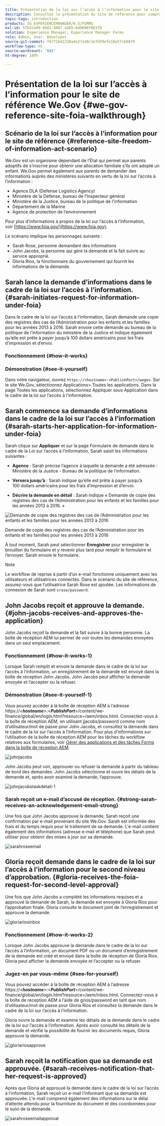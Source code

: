 ```yaml
---
title: Présentation de la loi sur l’accès à l’information pour le site de référence We.Gov
description: Consultez la présentation du site de référence pour comprendre comment AEM Forms aide les administrations à recevoir et donner les informations demandées par les utilisateurs et utilisatrices dans le cadre de la loi sur l’accès à l’information.
topic-tags: introduction
products: SG_EXPERIENCEMANAGER/6.5/FORMS
exl-id: 57b5ce89-6b01-4087-a485-6d9696f06378
solution: Experience Manager, Experience Manager Forms
role: Admin, User, Developer
source-git-commit: f6771bd1338a4e27a48c3efd39efe18e57cb98f9
workflow-type: ht
source-wordcount: '842'
ht-degree: 100%

---
```


# Présentation de la loi sur l’accès à l’information pour le site de référence We.Gov {#we-gov-reference-site-foia-walkthrough}

## Scénario de la loi sur l’accès à l’information pour le site de référence {#reference-site-freedom-of-information-act-scenario}

We.Gov est un organisme dépendant de l’État qui permet aux parents adoptifs de s’inscrire pour obtenir une allocation familiale s’ils ont adopté un enfant. We.Gov permet également aux parents de demander des informations auprès des ministères suivants en vertu de la loi sur l’accès à l’information :

* Agence DLA (Defense Logistics Agency)
* Ministère de la Défense, bureau de l’Inspecteur général
* Ministère de la Justice, bureau de la politique de l’information
* Département de la Marine
* Agence de protection de l’environnement

Pour plus d’informations à propos de la loi sur l’accès à l’information, voir [https://www.foia.gov/](https://www.foia.gov).

Le scénario implique les personnages suivants :

* Sarah Rose, personne demandant des informations
* John Jacobs, la personne qui gère la demande et la fait suivre au service approprié.
* Gloria Rios, la fonctionnaire du gouvernement qui fournit les informations de la demande.

## Sarah lance la demande d’informations dans le cadre de la loi sur l’accès à l’information. {#sarah-initiates-request-for-information-under-foia}

Dans le cadre de la loi sur l’accès à l’information, Sarah demande une copie des registres des cas de l’Administration pour les enfants et les familles pour les années 2013 à 2016. Sarah envoie cette demande au bureau de la politique de l’information du ministère de la Justice et indique également qu’elle est prête à payer jusqu’à 100 dollars américains pour les frais d’impression et d’envoi.

### Fonctionnement {#how-it-works}

### Démonstration {#see-it-yourself}

Dans votre navigateur, ouvrez `https://<hostname>:<PublishPort>/wegov`. Sur le site We.Gov, sélectionnez Applications> Toutes les applications. Dans la page Toutes les applications, sélectionnez Appliquer sous Application dans le cadre de la loi sur l’accès à l’information.

## Sarah commence sa demande d’informations dans le cadre de la loi sur l’accès à l’information {#sarah-starts-her-application-for-information-under-foia}

Sarah clique sur **Appliquer** et sur la page Formulaire de demande dans le cadre de la Loi sur l’accès à l’information, Sarah saisit les informations suivantes :

* **Agence** : Sarah précise l’agence à laquelle la demande a été adressée : Ministère de la Justice - Bureau de la politique de l’information.

* **Versera jusqu’à** : Sarah indique qu’elle est prête à payer jusqu’à 100 dollars américains pour les frais d’impression et d’envoi.
* **Décrire la demande en détail** : Sarah indique « Demande de copie des registres des cas de l’Administration pour les enfants et les familles pour les années 2013 à 2016. »

![Demande de copie des registres des cas de l’Administration pour les enfants et les familles pour les années 2013 à 2016](assets/sarahfiosform.png)

Demande de copie des registres des cas de l’Administration pour les enfants et les familles pour les années 2013 à 2016

À tout moment, Sarah peut sélectionner **Enregistrer** pour enregistrer le brouillon du formulaire et y revenir plus tard pour remplir le formulaire et l’envoyer. Sarah envoie le formulaire.

>[!NOTE]
>
>Le workflow de reprise à partir d’un e-mail fonctionne uniquement avec les utilisateurs et utilisatrices connectés. Dans le scénario du site de référence, assurez-vous que l’utilisatrice Sarah Rose est ajoutée. Les informations de connexion de Sarah sont `srose/password`.

## John Jacobs reçoit et approuve la demande. {#john-jacobs-receives-and-approves-the-application}

John Jacobs reçoit la demande et la fait suivre à la bonne personne. La boîte de réception AEM lui permet de voir toutes les demandes envoyées dans un seul emplacement.

### Fonctionnement {#how-it-works-1}

Lorsque Sarah remplit et envoie la demande dans le cadre de la loi sur l’accès à l’information, un enregistrement de la demande est envoyé dans la boîte de réception John Jacobs. John Jacobs peut afficher la demande envoyée et l’accepter ou la refuser.

### Démonstration {#see-it-yourself-1}

Vous pouvez accéder à la boîte de réception AEM à l’adresse https://&lt;***hostname***>:&lt;***PublishPort***>/content/we-finance/global/en/login.html?resource=/aem/inbox.html. Connectez-vous à la boîte de réception AEM, en utilisant jjacobs/password comme nom d’utilisateur/mot de passe pour John Jacobs, et consultez la demande dans le cadre de la loi sur l’accès à l’information. Pour plus d’informations sur l’utilisation de la boîte de réception AEM pour les tâches du workflow relatives aux formulaires, voir [Gérer des applications et des tâches Forms dans la boîte de réception AEM](/help/forms/using/manage-applications-inbox.md).

![johnjacobs](assets/johnjacobs.png)

John Jacobs peut voir, approuver ou refuser la demande à partir du tableau de bord des demandes. John Jacobs sélectionne et ouvre les détails de la demande et, après avoir examiné la demande, l’approuve.

![johnjacobstaskdetail-1](assets/johnjacobstaskdetail-1.png)

### <strong>Sarah reçoit un e-mail d’accusé de réception.</strong> {#strong-sarah-receives-an-acknowledgement-email-strong}

Une fois que John Jacobs approuve la demande, Sarah reçoit une confirmation par e-mail provenant du site We.Gov. Sarah est informée des frais et du temps requis pour le traitement de sa demande. L&#39;e-mail contient également des informations (adresse e-mail et téléphone) que Sarah peut utiliser pour obtenir des mises à jour sur sa demande.

![sarahroseemail](assets/sarahroseemail.png)

## Gloria reçoit demande dans le cadre de la loi sur l’accès à l’information pour le second niveau d’approbation. {#gloria-receives-the-foia-request-for-second-level-approval}

Une fois que John Jacobs a complété les informations requises et a approuvé la demande de Sarah, la demande est envoyée à Gloria Rios pour l’approbation finale. Gloria consulte le document joint de l’enregistrement et approuve la demande.

![gloriariosinbox](assets/gloriariosinbox.png)

### Fonctionnement {#how-it-works-2}

Lorsque John Jacobs approuve la demande dans le cadre de la loi sur l’accès à l’information, un document PDF ou un document d’enregistrement de la demande est créé et envoyé dans la boîte de réception de Gloria Rios. Gloria peut afficher la demande envoyée et l’accepter ou la refuser.

### Jugez-en par vous-même {#see-for-yourself}

Vous pouvez accéder à la boîte de réception AEM à l’adresse https://&lt;***hostname***>:&lt;***PublishPort***>/content/we-finance/global/en/login.html?resource=/aem/inbox.html. Connectez-vous à la boîte de réception AEM à l’aide de grios/password en tant que nom d’utilisateur/mot de passe pour Gloria Rios et consultez la demande dans le cadre de la loi sur l’accès à l’information.

Gloria ouvre la demande et examine les détails de la demande dans le cadre de la loi sur l’accès à l’information. Après avoir consulté les détails de la demande et vérifié la possibilité de fournir les documents requis, Gloria approuve la demande.

![gloriariosapprove](assets/gloriariosapproves.png)

## Sarah reçoit la notification que sa demande est approuvée. {#sarah-receives-notification-that-her-request-is-approved}

Après que Gloria ait approuvé la demande dans le cadre de la loi sur l’accès à l’information, Sarah reçoit un e-mail l’informant que sa demande est approuvée. L&#39;e-mail comprend également des informations sur le délai d’attente attendu pour la fourniture du document et des coordonnées pour le suivi de la demande.

![sarahroseemailapproval](assets/sarahroseemailapproval.png)
